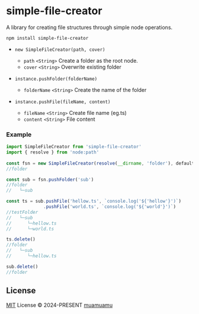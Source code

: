# simple-file-creator

A library for creating file structures through simple node operations.

```shell
npm install simple-file-creator
```

- `new SimpleFileCreator(path, cover)`
  - `path`  `<String>` Create a folder as the root node. 
  - `cover` `<String>` Overwrite existing folder
  
- `instance.pushFolder(folderName)`
  - `folderName`  `<String>` Create the name of the folder

- `instance.pushFile(fileName, content)`
  - `fileName`  `<String>` Create file name (eg.ts)
  - `content`  `<String>` File content

### Example

```ts
import SimpleFileCreator from 'simple-file-creator'
import { resolve } from 'node:path'
 
const fsn = new SimpleFileCreator(resolve(__dirname, 'folder'), defaultConfig) 
//folder

const sub = fsn.pushFolder('sub')
//folder
//   └─sub

const ts = sub.pushFile('hellow.ts', `console.log('${'hellow'}')`)
              .pushFile('world.ts', `console.log('${'world'}')`)
//testFolder
//   └─sub
//      └─hellow.ts
//      └─world.ts

ts.delete()
//folder
//   └─sub
//      └─hellow.ts

sub.delete()
//folder
```
## License

[MIT](./LICENSE) License © 2024-PRESENT [muamuamu](https://github.com/muamuamu)